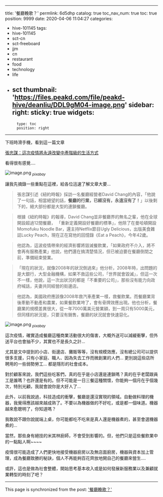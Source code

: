 
---
title: '餐廳輓歌？'
permlink: 6d5dhp
catalog: true
toc_nav_num: true
toc: true
position: 9999
date: 2020-04-06 11:04:27
categories:
- hive-101145
tags:
- hive-101145
- sct-cn
- sct-freeboard
- jjm
- cn
- restaurant
- food
- technology
- life
- sct
thumbnail: 'https://files.peakd.com/file/peakd-hive/deanliu/DDL9gM04-image.png'
sidebar:
    right:
        sticky: true
widgets:
    -
        type: toc
        position: right
---


下班時滑手機，看到這一篇文章

[張忠謀：這次疫情將永遠改變中產階級的生活方式](https://www.thenewslens.com/article/133303)

看得很有感覺.... 

![image.png](https://files.peakd.com/file/peakd-hive/deanliu/DDL9gM04-image.png)
<sub>*pixabay*</sub>

讓我先摘錄一些重點在這裡，給各位迅速了解文章大要...

>張忠謀引述《紐約時報》採訪一名餐廳經營者David Chang的內容，「他說了一句話，相當絕望的話，**餐廳的行業，已經沒有，永遠沒有了！**」以後剩下的，絕大部份都是大型的連鎖餐廳。

>根據《紐約時報》的報導，David Chang並非餐廳界的無名之輩，他在全球開設超過12間餐廳， 「重新定義開設好餐廳的標準」，他除了在曼哈頓開設Momofuku Noodle Bar，還主持Netflix節目Ugly Delicious，出版美食雜誌Lucky Peach，現在正在寫他的回憶錄《Eat a Peach》，今年42歲。

>他認為，這波疫情帶來的經濟影響將毀滅餐飲業，「如果政府不介入，將不會再有服務產業」他說，他們還在搞清楚情況，但已被迫要在餐廳倒閉之前，準備結束營業。

>「現在的狀況，就像2008年的狀況倒過來」他分析，2008年時，出問題的是大銀行，大型金融機構，如果不救這些公司，「世界就會毀滅」，但這一次不一樣，他說，這一次出狀況的都是「不重要的公司」，那些沒有能力向政府喊話，夫妻共同經營的街邊店。

>他認為，美國政府應該像2008年救汽車產業一樣，救餐飲業。而餐廳業背後牽動不動產和農業，如果餐飲業垮了，會有骨牌效應出現。他也分析，餐廳業的規模差異很大，從一年7000萬美元營業額，到一周只有5000美元，但同樣的狀況是，只要沒有銷售，餐廳的狀況就會快速惡化。

![image.png](https://files.peakd.com/file/peakd-hive/deanliu/XOURbvPv-image.png)
<sub>*pixabay*</sub>

這次疫情，確實造成餐廳這種商業活動很大的傷害，大概外送可以減緩衝擊，但外送平台也會抽不少，其實也不是長久之計...

尤其是文中提到的小店、街邊店、攤販等等，沒有規模效應，沒有總公司可以提供很多支援，只有小家庭、職人、因為失去工作而微創業的人們...  更別說這些店所聘用的一些弱勢勞工... 都是隱形的社會成本。

對於顧客來說，我們這些吃客們，真的在乎是小店還是連鎖嗎？真的在乎老闆跟員工是誰嗎？也許還是有的。但不可能是一日三餐這種關懷，你能夠一個月在乎個幾次，特別光顧，我就會說你是大好人了... 

此外，以前我說過，科技造成的衝擊，餐廳是還沒實現的領域。自動做料理的機器，我覺得應該越來越成熟了。不要以為機器做的不好吃，或是都一個味道。機器越來愈聰明了，你知道嗎？

我敢說不跟你說就端上桌，你可能都吃不吃來是真人還是機器煮的，甚至會選機器煮的...

當然，那些身有絕技的米其林廚師，不會受到影響的。但，他們只是這些餐飲業中的一點點人啊~~~~

疫情很可能造成了人們更快地接受機器廚房以及無店面廚房，機器與資本加上管理，成為餐廳致勝的秘訣，個人不再能夠百花齊放地開自己的餐廳來營生....

或許，這也是做為社會整體，開始思考基本收入或是如何發展新服務業以及兼顧就業轉型的時刻了吧？

- - -

This page is synchronized from the post: ['餐廳輓歌？'](https://steemit.com/@deanliu/6d5dhp)
